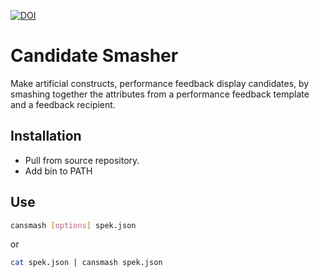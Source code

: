 [![DOI](https://zenodo.org/badge/DOI/10.5281/zenodo.1300855.svg)](https://doi.org/10.5281/zenodo.1300855)

# Candidate Smasher
Make artificial constructs, performance feedback display candidates, by smashing together the attributes from a performance feedback template and a feedback recipient.

## Installation
- Pull from source repository.
- Add bin to PATH

## Use

```sh
cansmash [options] spek.json
```
or
```sh
cat spek.json | cansmash spek.json
```
